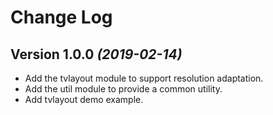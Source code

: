 Change Log
==========


Version 1.0.0 *(2019-02-14)*
----------------------------

 * Add the tvlayout module to support resolution adaptation.
 * Add the util module to provide a common utility.
 * Add tvlayout demo example.

